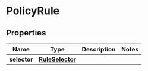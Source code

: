

# PolicyRule


## Properties

| Name | Type | Description | Notes |
|------------ | ------------- | ------------- | -------------|
|**selector** | [**RuleSelector**](RuleSelector.md) |  |  |



